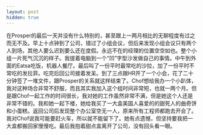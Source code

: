 ```yaml
---
layout: post
hidden: true
---
```


在Prosper的最后一天并没有什么特别的，甚至跟上一两月相比的无聊程度有过之而无不及。早上十点钟到了公司，错过了小组会议，但后来发现小组会议只有两个人到场，其他人要么迟到要么还在度假。永远不在的经理的位置空空如也。整个小组一片死气沉沉的样子。我提着电脑到一个“凹”字型沙发做自己的事情。中午到外面的Eatsa吃饭，机器人餐厅。最后叫了一份平时最常吃的沙拉，加了一份平时不常吃的发拉菲。吃完后回公司接着发呆。到了三点跟HR开了一个小会，花了二十分钟签了一堆文件，跟Prosper的关系就这样结束了。Chof想给我办一个小趴体，我对这种场合非常不舒服，而且其实我加入这个组时间非常短，也就一两个月。但是跟Chof一起工作的时间很长，我对她的工作虽然非常不满，但是她这个人还是非常不错的。我和她一起下楼，她给我买了一大盒美国人喜爱的的甜死人的曲奇饼和小蛋糕。返回公司后发现整个办公室空无一人，原来所有工程师都跑去开会了。我对Chof说我可能要赶火车，所以就不能留下了。她有点遗憾，但坚持要我把一大盒都搬回家慢慢吃。最后我抱着甜点盒离开了公司，没有回头看一眼。